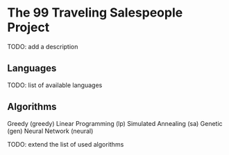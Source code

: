 # The 99 Traveling Salespeople Project

TODO: add a description

## Languages

TODO: list of available languages

## Algorithms

Greedy (greedy)
Linear Programming (lp)
Simulated Annealing (sa)
Genetic (gen)
Neural Network (neural)

TODO: extend the list of used algorithms
